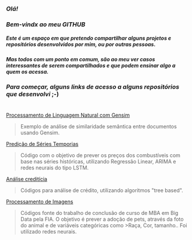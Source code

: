 ### *Olá!*
### *Bem-vindx ao meu GITHUB*

##### Este é um espaço em que pretendo compartilhar alguns *projetos e repositórios* desenvolvidos por mim, ou por outras pessoas.
##### Mas todos com um ponto em comum, são ao meu ver casos interessantes de serem compartilhados e que *podem ensinar algo* a quem os acessa.

### *Para começar, alguns links de acesso a alguns repositórios que desenvolvi* ;-)
#
[Processamento de Linguagem Natural com Gensim](https://github.com/hellengleicy/PLN-Gensim)
>Exemplo de análise de similaridade semântica entre documentos usando Gensim.

[Predição de Séries Temporias](https://github.com/hellengleicy/Series_Temporais_Pre-os_Combustiveis)
>Código com o objetivo de prever os preços dos combustíveis com base nas séries históricas, utilizando Regressão Linear, ARIMA e redes neurais do tipo LSTM.

[Análise creditícia](https://github.com/hellengleicy/Credito_Machine_Learning)
>Códigos para análise de crédito, utilizando algoritmos "tree based".

[Processamento de Imagens](https://github.com/hellengleicy/Images_IA)
>Códigos fonte do trabalho de conclusão de curso de MBA em Big Data pela FIA. O objetivo é prever a adoção de pets, através da foto do animal e de variáveis categóricas como >Raça, Cor, tamanho.. Foi utilizado redes neurais.
